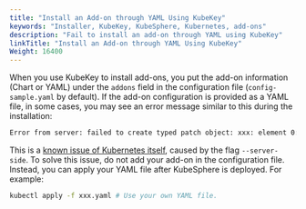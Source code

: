 ```yaml
---
title: "Install an Add-on through YAML Using KubeKey"
keywords: "Installer, KubeKey, KubeSphere, Kubernetes, add-ons"
description: "Fail to install an add-on through YAML using KubeKey"
linkTitle: "Install an Add-on through YAML Using KubeKey"
Weight: 16400
---
```


When you use KubeKey to install add-ons, you put the add-on information (Chart or YAML) under the `addons` field in the configuration file (`config-sample.yaml` by default). If the add-on configuration is provided as a YAML file, in some cases, you may see an error message similar to this during the installation:

```bash
Error from server: failed to create typed patch object: xxx: element 0: associative list with keys has an element that omits key field "protocol"
```

This is a [known issue of Kubernetes itself](https://github.com/kubernetes-sigs/structured-merge-diff/issues/130), caused by the flag `--server-side`. To solve this issue, do not add your add-on in the configuration file. Instead, you can apply your YAML file after KubeSphere is deployed. For example:

```bash
kubectl apply -f xxx.yaml # Use your own YAML file.
```
